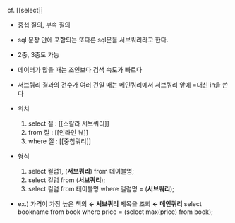 cf. [[select]]

- 중첩 질의, 부속 질의

- sql 문장 안에 포함되는 또다른 sql문을 서브쿼리라고 한다.
- 2중, 3중도 가능
- 데이터가 많을 때는 조인보다 검색 속도가 빠르다
- 서브쿼리 결과의 건수가 여러 건일 때는 메인쿼리에서 서브쿼리 앞에 =대신 in을 쓴다

- 위치
	1. select 절 : [[스칼라 서브쿼리]]
	2. from 절 : [[인라인 뷰]]
	3. where 절 : [[중첩쿼리]]

- 형식
	1. select 컬럽1, (**서브쿼리**)
		from 테이블명;
	2. select 컬럼
		from (**서브쿼리**);
	3. select 컬럼 from 테이블명
		where 컬럼명 = (**서브쿼리**);

- ex.)
	가격이 가장 높은 책의 **← 서브쿼리**
	제목을 조회 **← 메인쿼리**
	select bookname from book
	where price = (select max(price) from book);
	